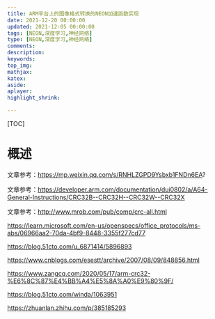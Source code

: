 ```yaml
---
title: ARM平台上的图像格式转换的NEON加速函数实现
date: 2021-12-20 00:00:00
updated: 2021-12-05 00:00:00
tags: [NEON,深度学习,神经网络]
type: [NEON,深度学习,神经网络]
comments: 
description: 
keywords: 
top_img:
mathjax:
katex:
aside:
aplayer:
highlight_shrink:

---
```


[TOC]

# 概述

文章参考：https://mp.weixin.qq.com/s/RNHLZGPD9Ysbxb1FNDn6EA?

文章参考：https://developer.arm.com/documentation/dui0802/a/A64-General-Instructions/CRC32B--CRC32H--CRC32W--CRC32X

文章参考：http://www.mrob.com/pub/comp/crc-all.html

https://learn.microsoft.com/en-us/openspecs/office_protocols/ms-abs/06966aa2-70da-4bf9-8448-3355f277cd77



https://blog.51cto.com/u_6871414/5896893

https://www.cnblogs.com/esestt/archive/2007/08/09/848856.html

https://www.zangcq.com/2020/05/17/arm-crc32-%E6%8C%87%E4%BB%A4%E5%8A%A0%E9%80%9F/

https://blog.51cto.com/winda/1063951

https://zhuanlan.zhihu.com/p/385185293











